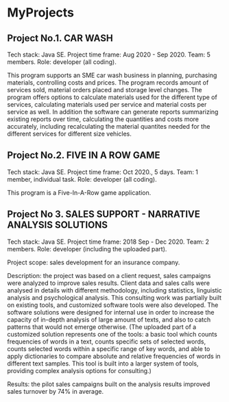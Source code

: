 # MyProjects

## Project No.1. CAR WASH

Tech stack: Java SE.
Project time frame: Aug 2020 - Sep 2020. 
Team: 5 members. 
Role: developer (all coding).

This program supports an SME car wash business in planning, purchasing materials, controlling costs and prices. The program records amount of services sold, material orders placed and storage level changes. The program offers options to calculate materials used for the different type of services, calculating materials used per service and material costs per service as well. In addition the software can generate reports summarizing existing reports over time, calculating the quantities and costs more accurately, including recalculating the material quantites needed for the different services for different size vehicles. 



## Project No.2. FIVE IN A ROW GAME

Tech stack: Java SE.
Project time frame: Oct 2020., 5 days.
Team: 1 member, individual task.
Role: developer (all coding).

This program is a Five-In-A-Row game application.

## Project No 3. SALES SUPPORT - NARRATIVE ANALYSIS SOLUTIONS

Tech stack: Java SE. 
Project time frame: 2018 Sep - Dec 2020. 
Team: 2 members. 
Role: developer (including the uploaded part).

Project scope: sales development for an insurance company.

Description:  the project was based on a client request, sales campaigns were analyzed to improve sales results. Client data and sales calls were analysed in details with different methodology, including statistics, linguistic analysis and psychological analysis. This consulting work was partially built on existing tools, and customized software tools were also developed. The software solutions were designed for internal use in order to increase the capacity of in-depth analysis of large amount of texts, and also to catch patterns that would not emerge otherwise. (The uploaded part of a customized solution represents one of the tools: a basic tool which counts frequencies of words in a text, counts specific sets of selected words, counts selected words within a specific range of key words, and able to apply dictionaries to compare absolute and relative frequencies of words in different text samples. This tool is built into a larger system of tools, providing complex analysis options for consulting.)

Results: the pilot sales campaigns built on the analysis results improved sales turnover by 74% in average.

